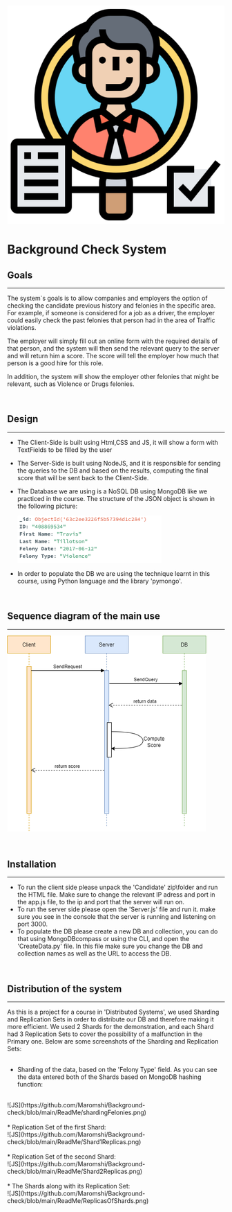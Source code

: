 ![BG](https://github.com/Maromshi/Background-check/blob/main/ReadMe/BG.png)
# Background Check System

## Goals
***
The system`s goals is to allow companies and employers the option of checking the candidate previous history and felonies in the specific area.
For example, if someone is considered for a job as a driver, the employer could easily check the past felonies that person had in the area of Traffic violations.

The employer will simply fill out an online form with the required details of that person, and the system will then send the relevant query to the server and will return him a score. The score will tell the employer how much that person is a good hire for this role.

In addition, the system will show the employer other felonies that might be relevant, such as Violence or Drugs felonies.

<br/>

## Design
***
* The Client-Side is built using Html,CSS and JS, it will show a form with TextFields to be filled by the user
* The Server-Side is built using NodeJS, and it is responsible for sending the queries to the DB and based on the results, computing the final score that will be sent back to the Client-Side.
* The Database we are using is a NoSQL DB using MongoDB like we practiced in the course. The structure of the JSON object is shown in the following picture:

  ![JS](https://github.com/Maromshi/Background-check/blob/main/ReadMe/JSON%20structure.PNG)

* In order to populate the DB we are using the technique learnt in this course, using Python language and the library 'pymongo'.

<br/>

## Sequence diagram of the main use
***
![JS](https://github.com/Maromshi/Background-check/blob/main/ReadMe/SequenceDiagram.drawio.png)

<br/>

## Installation
***
* To run the client side please unpack the 'Candidate' zip\folder and run the HTML file. Make sure to change the relevant IP adress and port in the app.js file, to the ip and port that the server will run on.
* To run the server side please open the 'Server.js' file and run it. make sure you see in the console that the server is running and listening on port 3000.
* To populate the DB please create a new DB and collection, you can do that using MongoDBcompass or using the CLI, and open the 'CreateData.py' file. In this file make sure you change the DB and collection names as well as the URL to access the DB.

<br/>

## Distribution of the system
***
As this is a project for a course in 'Distributed Systems', we used Sharding and Replication Sets in order to distribute our DB and therefore making it more efficient. We used 2 Shards for the demonstration, and each Shard had 3 Replication Sets to cover the possibility of a malfunction in the Primary one.
Below are some screenshots of the Sharding and Replication Sets:
<br/>
<br/>
* Sharding of the data, based on the 'Felony Type' field. As you can see the data entered both of the Shards based on MongoDB hashing function:
<br/>
![JS](https://github.com/Maromshi/Background-check/blob/main/ReadMe/shardingFelonies.png)
<br/>
<br/>
* Replication Set of the first Shard:
<br/>
![JS](https://github.com/Maromshi/Background-check/blob/main/ReadMe/Shard1Replicas.png)
<br/>
<br/>
* Replication Set of the second Shard:
<br/>
![JS](https://github.com/Maromshi/Background-check/blob/main/ReadMe/Shard2Replicas.png)
<br/>
<br/>
* The Shards along with its Replication Set:
<br/>
![JS](https://github.com/Maromshi/Background-check/blob/main/ReadMe/ReplicasOfShards.png)
